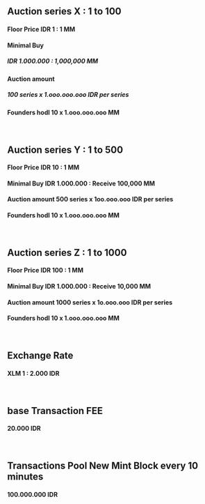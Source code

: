 ##    Auction series X :  1 to 100
####  Floor Price IDR 1 : 1 MM
####  Minimal Buy 
##### IDR 1.000.000 : 1,000,000 MM
####  Auction amount 
##### 100 series x 1.ooo.ooo.ooo IDR per series
####  Founders hodl 10 x 1.ooo.ooo.ooo MM


<br />


##    Auction series Y :  1 to 500
####  Floor Price IDR 10 : 1 MM
####  Minimal Buy IDR 1.000.000 : Receive 100,000 MM
####  Auction amount 500 series x 1oo.ooo.ooo IDR per series
####  Founders hodl 10 x 1.ooo.ooo.ooo MM


<br />


##    Auction series Z :  1 to 1000
####  Floor Price IDR 100 : 1 MM
####  Minimal Buy IDR 1.000.000 : Receive 10,000 MM
####  Auction amount 1000 series x 1o.ooo.ooo IDR per series
####  Founders hodl 10 x 1.ooo.ooo.ooo MM


<br />


##    Exchange Rate
####  XLM 1 : 2.000 IDR


<br />


##    base Transaction FEE
####  20.000 IDR


<br />


##    Transactions Pool New Mint Block every 10 minutes
####  100.000.000 IDR


